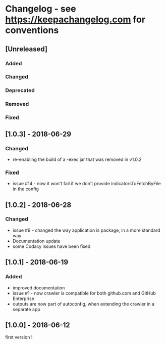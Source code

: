 # Changelog - see https://keepachangelog.com for conventions

## [Unreleased]

### Added

### Changed

### Deprecated

### Removed

### Fixed

## [1.0.3] - 2018-06-29

### Changed
- re-enabling the build of a -exec jar that was removed in v1.0.2

### Fixed
- issue #14 - now it won't fail if we don't provide indicatorsToFetchByFile in the config

## [1.0.2] - 2018-06-28

### Changed
- issue #9 - changed the way application is package, in a more standard way
- Documentation update
- some Codacy issues have been fixed

## [1.0.1] - 2018-06-19

### Added
- improved documentation
- issue #1 - now crawler is compatible for both github.com and GitHub Enterprise
- outputs are now part of autoconfig, when extending the crawler in a separate app

## [1.0.0] - 2018-06-12

first version !
